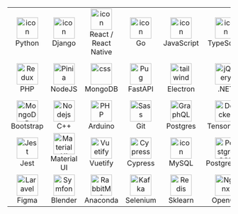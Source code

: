 

<div style="display: flex; align-items: flex-start">
<table>
  <tr>
    <td align="center" width="126">
        <img src="https://techstack-generator.vercel.app/python-icon.svg" alt="icon" width="48" height="48" />
      <br>Python
    </td>
    <td align="center" width="126">
        <img src="https://techstack-generator.vercel.app/django-icon.svg" alt="icon" width="48" height="48" />
      <br>Django
    </td>
    <td align="center" width="126">
        <img src="https://skillicons.dev/icons?i=react" alt="icon" width="48" height="48" />
      <br>React / React Native
    </td>
    <td align="center" width="126">
                <img src="https://skillicons.dev/icons?i=go" alt="icon" width="48" height="48" />
      <br>Go
    </td>
    <td align="center" width="96">
        <img src="https://skillicons.dev/icons?i=js" alt="icon" width="48" height="48" />
      <br>JavaScript
    </td>
    <td align="center" width="96">
        <img src="https://skillicons.dev/icons?i=ts" alt="icon" width="48" height="48" />
      <br>TypeScript
    </td>
    <td align="center" width="96">
        <img src="https://skillicons.dev/icons?i=godot" alt="icon" width="48" height="48" />
      <br>Godot
    </td>
    <td align="center" width="96">
        <img src="https://skillicons.dev/icons?i=html" alt="icon" width="48" height="48" />
      <br>HTML
    </td>
  </tr>
  <tr>
    <td align="center"  width="96">
        <img src="https://skillicons.dev/icons?i=php" width="48" height="48" alt="Redux" />
      <br>PHP
    </td>
    <td align="center"  width="96">
        <img src="https://skillicons.dev/icons?i=nodejs" width="48" height="48" alt="Pinia" />
      <br>NodeJS
    </td>
    <td align="center" width="96">
        <img src="https://skillicons.dev/icons?i=mongodb" width="48" height="48" alt="css" />
      <br>MongoDB
    </td>
    <td align="center" width="96">
        <img src="https://skillicons.dev/icons?i=fastapi" width="48" height="48" alt="Pug" />
      <br>FastAPI
    </td>
    <td align="center" width="96">
        <img src="https://skillicons.dev/icons?i=electron" width="48" height="48" alt="tailwind" />
      <br>Electron
    </td>
    <td align="center" width="96">
        <img src="https://skillicons.dev/icons?i=dotnet" width="48" height="48" alt="jQuery" />
      <br>.NET
    </td>
    <td align="center" width="96">
        <img src="https://skillicons.dev/icons?i=discord" width="48" height="48" alt="gulp" />
      <br>Dicord bots
    </td>
    <td align="center" width="96">
        <img src="https://skillicons.dev/icons?i=css" width="48" height="48" alt="alpine" />
      <br>CSS
    </td>
  </tr>
 <tr>
      <td align="center" width="96">
        <img src="https://skillicons.dev/icons?i=bootstrap" width="48" height="48" alt="MongoDB" />
      <br>Bootstrap
    </td>
        <td align="center" width="96">
        <img src="https://skillicons.dev/icons?i=cpp" width="48" height="48" alt="Nodejs" />
      <br>C++
      </td>
      </td>
    <td align="center" width="96">
        <img src="https://skillicons.dev/icons?i=arduino" width="48" height="48" alt="PHP" />
      <br>Arduino
    </td>
              <td align="center" width="96">
        <img src="https://skillicons.dev/icons?i=git" width="48" height="48" alt="Sass" />
      <br>Git
    </td>
              <td align="center" width="96">
        <img src="https://skillicons.dev/icons?i=postgres" width="48" height="48" alt="GraphQL" />
      <br>Postgres
    </td>
              <td align="center" width="96">
        <img src="https://skillicons.dev/icons?i=tensorflow" width="48" height="48" alt="Docker" />
      <br>Tensorflow
    </td>
            <td align="center" width="96">
        <img src="https://skillicons.dev/icons?i=vscode" width="48" height="48" alt="Electron" />
      <br>VS Code
    </td>
  <td align="center" width="96">
        <img src="https://skillicons.dev/icons?i=ps" width="48" height="48" alt="bootstrap" />
      <br>Photoshop
    </td>
     </tr>
   <tr>
              <td align="center" width="96">
        <img src="https://skillicons.dev/icons?i=jest" width="48" height="48" alt="Jest" />
      <br>Jest
    </td>
                <td align="center" width="96">
        <img src="https://skillicons.dev/icons?i=materialui" width="48" height="48" alt="MaterialUI" />
      <br>Material UI
    </td>
                  <td align="center" width="96">
        <img src="https://skillicons.dev/icons?i=vuetify" width="48" height="48" alt="Vuetify" />
      <br>Vuetify
    </td>
                 <td align="center" width="96">
        <img src="https://skillicons.dev/icons?i=cypress" width="48" height="48" alt="Cypress" />
      <br>Cypress
    </td>
     <td align="center" width="96">
        <img src="https://techstack-generator.vercel.app/mysql-icon.svg" alt="icon" width="48" height="48" />
      <br>MySQL
    </td>
     <td align="center" width="96">
        <img src="https://skillicons.dev/icons?i=postgres" width="48" height="48" alt="PostgreSQL" />
      <br>PostgreSQL
    </td>
     <td align="center" width="96">
        <img src="https://skillicons.dev/icons?i=wordpress" width="48" height="48" alt="WordPress" />
      <br>WordPress
    </td>
     <td align="center" width="96">
        <img src="https://skillicons.dev/icons?i=jquery" width="48" height="48" alt="jquery" />
      <br>jQuery
    </td>
     </tr>
  <tr>
    <td align="center" width="96">
        <img src="https://skillicons.dev/icons?i=figma" width="48" height="48" alt="Laravel" />
      <br>Figma
    </td>
    <td align="center" width="96">
        <img src="https://skillicons.dev/icons?i=blender" width="48" height="48" alt="Symfony" />
      <br>Blender
    </td>
    <td align="center" width="96">
        <img src="https://skillicons.dev/icons?i=anaconda" width="48" height="48" alt="RabbitMQ" />
      <br>Anaconda
    </td>
    <td align="center" width="96">
        <img src="https://skillicons.dev/icons?i=selenium" width="48" height="48" alt="Kafka" />
      <br>Selenium
    </td>
     <td align="center" width="96">
        <img src="https://skillicons.dev/icons?i=sklearn" width="48" height="48" alt="Redis" />
      <br>Sklearn
    </td>
    <td align="center" width="96">
        <img src="https://skillicons.dev/icons?i=opencv" width="48" height="48" alt="Nginx" />
      <br>OpenCV
    </td>
    <td align="center" width="96">
        <img src="https://skillicons.dev/icons?i=materialui" width="48" height="48" alt="Postman" />
      <br>MaterialUI
    </td>
    <td align="center" width="96">
        <img src="https://skillicons.dev/icons?i=linux" width="48" height="48" alt="Ubuntu" />
      <br>Linux
    </td>
 </tr>
</table>
</div>
